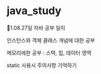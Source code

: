 # java_study


💐1.08.27일 자바 공부 일지

 인스턴스와 객체 클래스 개념에 대한 공부

 메모리에한 공부 : 스택, 힙, 데이터 영역

 static 사용시 주의사항 기억하기
 
